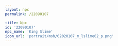 ```yaml
---
layout: npc
permalink: /22090107

title: Npc
id: '22090107'
npc_name: 'King Slime'
icon_url: 'portrait/mob/02020107_m_lslime02_p.png'
---
```

